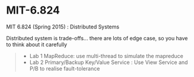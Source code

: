 # MIT-6.824
MIT 6.824 (Spring 2015) : Distributed Systems

Distributed system is trade-offs... there are lots of edge case,
so you have to think about it carefully
> * Lab 1 MapReduce: use multi-thread to simulate the mapreduce
> * Lab 2 Primary/Backup Key/Value Service : Use View Service and P/B to realise fault-tolerance

